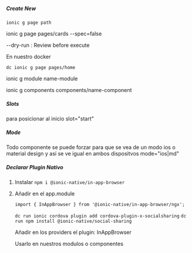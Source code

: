 

##### Create New 
`ionic g page path` 

ionic g page pages/cards --spec=false

--dry-run : Review before execute

En nuestro docker

`dc ionic g page pages/home` 

ionic g module name-module

ionic g components components/name-component


##### Slots
para posicionar al inicio slot="start"


##### Mode
Todo componente se puede forzar para que se vea de un modo ios o material design y así se ve igual en ambos dispositvos
 mode="ios|md"
 
##### Declarar Plugin Nativo
1. Instalar
 `npm i @ionic-native/in-app-browser`
 
2. Añadir en el app.module

    `import { InAppBrowser } from '@ionic-native/in-app-browser/ngx';`
    
    `dc run ionic cordova plugin add cordova-plugin-x-socialsharing`
    `dc run npm install @ionic-native/social-sharing`
   
    Añadir en los providers el plugin: InAppBrowser

    Usarlo en nuestros modulos o componentes